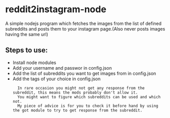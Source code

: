 # reddit2instagram-node
A simple nodejs program which fetches the images from the list of defined subreddits and posts them to your instagram page.(Also never posts images having the same url)

## Steps to use:
 * Install node modules
 * Add your username and passwor in config.json
 * Add the list of subreddits you want to get images from in config.json
 * Add the tags of your choice in config.json
    ```
      In rare occasion you might not get any response from the subreddit, this means the mods probably don't allow it. 
      You might want to figure which subreddits can be used and which not.
      My piece of advice is for you to check it before hand by using the got module to try to get response from the subreddit.
    ```
  
